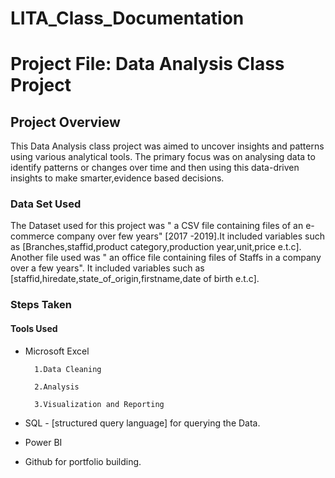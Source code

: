 # LITA_Class_Documentation
# Project File: Data Analysis Class Project
## Project Overview
This Data Analysis class project was aimed to uncover insights and patterns using various analytical tools. The primary focus was on analysing data to identify patterns or changes over time and then using this data-driven insights to make smarter,evidence based decisions.
### Data Set Used
The Dataset used for this project was " a CSV file containing files of an e-commerce company over few years" [2017 -2019].It included variables such as [Branches,staffid,product category,production year,unit,price e.t.c]. Another file used was " an office file containing files of Staffs in a company over a few years". It included variables such as [staffid,hiredate,state_of_origin,firstname,date of birth e.t.c]. 
### Steps Taken
#### Tools Used
- Microsoft Excel
  
        1.Data Cleaning

        2.Analysis

        3.Visualization and Reporting

- SQL - [structured query language] for querying the Data.

- Power BI

- Github for portfolio building.
